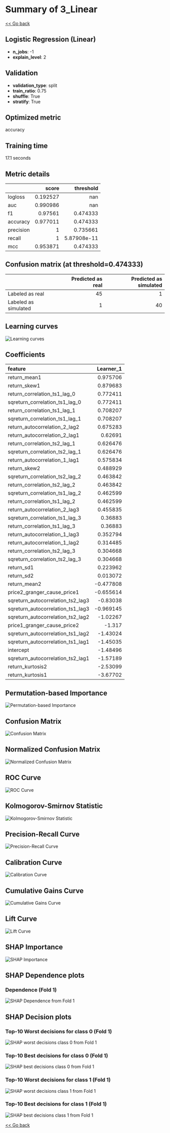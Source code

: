 # Summary of 3_Linear

[<< Go back](../README.md)


## Logistic Regression (Linear)
- **n_jobs**: -1
- **explain_level**: 2

## Validation
 - **validation_type**: split
 - **train_ratio**: 0.75
 - **shuffle**: True
 - **stratify**: True

## Optimized metric
accuracy

## Training time

17.1 seconds

## Metric details
|           |    score |     threshold |
|:----------|---------:|--------------:|
| logloss   | 0.192527 | nan           |
| auc       | 0.990986 | nan           |
| f1        | 0.97561  |   0.474333    |
| accuracy  | 0.977011 |   0.474333    |
| precision | 1        |   0.735661    |
| recall    | 1        |   5.87908e-11 |
| mcc       | 0.953871 |   0.474333    |


## Confusion matrix (at threshold=0.474333)
|                      |   Predicted as real |   Predicted as simulated |
|:---------------------|--------------------:|-------------------------:|
| Labeled as real      |                  45 |                        1 |
| Labeled as simulated |                   1 |                       40 |

## Learning curves
![Learning curves](learning_curves.png)

## Coefficients
| feature                           |   Learner_1 |
|:----------------------------------|------------:|
| return_mean1                      |    0.975706 |
| return_skew1                      |    0.879683 |
| return_correlation_ts1_lag_0      |    0.772411 |
| sqreturn_correlation_ts1_lag_0    |    0.772411 |
| return_correlation_ts1_lag_1      |    0.708207 |
| sqreturn_correlation_ts1_lag_1    |    0.708207 |
| return_autocorrelation_2_lag2     |    0.675283 |
| return_autocorrelation_2_lag1     |    0.62691  |
| return_correlation_ts2_lag_1      |    0.626476 |
| sqreturn_correlation_ts2_lag_1    |    0.626476 |
| return_autocorrelation_1_lag1     |    0.575834 |
| return_skew2                      |    0.488929 |
| sqreturn_correlation_ts2_lag_2    |    0.463842 |
| return_correlation_ts2_lag_2      |    0.463842 |
| sqreturn_correlation_ts1_lag_2    |    0.462599 |
| return_correlation_ts1_lag_2      |    0.462599 |
| return_autocorrelation_2_lag3     |    0.455835 |
| sqreturn_correlation_ts1_lag_3    |    0.36883  |
| return_correlation_ts1_lag_3      |    0.36883  |
| return_autocorrelation_1_lag3     |    0.352794 |
| return_autocorrelation_1_lag2     |    0.314485 |
| return_correlation_ts2_lag_3      |    0.304668 |
| sqreturn_correlation_ts2_lag_3    |    0.304668 |
| return_sd1                        |    0.223962 |
| return_sd2                        |    0.013072 |
| return_mean2                      |   -0.477808 |
| price2_granger_cause_price1       |   -0.655614 |
| sqreturn_autocorrelation_ts2_lag3 |   -0.83038  |
| sqreturn_autocorrelation_ts1_lag3 |   -0.969145 |
| sqreturn_autocorrelation_ts2_lag2 |   -1.02267  |
| price1_granger_cause_price2       |   -1.317    |
| sqreturn_autocorrelation_ts1_lag2 |   -1.43024  |
| sqreturn_autocorrelation_ts1_lag1 |   -1.45035  |
| intercept                         |   -1.48496  |
| sqreturn_autocorrelation_ts2_lag1 |   -1.57189  |
| return_kurtosis2                  |   -2.53099  |
| return_kurtosis1                  |   -3.67702  |


## Permutation-based Importance
![Permutation-based Importance](permutation_importance.png)
## Confusion Matrix

![Confusion Matrix](confusion_matrix.png)


## Normalized Confusion Matrix

![Normalized Confusion Matrix](confusion_matrix_normalized.png)


## ROC Curve

![ROC Curve](roc_curve.png)


## Kolmogorov-Smirnov Statistic

![Kolmogorov-Smirnov Statistic](ks_statistic.png)


## Precision-Recall Curve

![Precision-Recall Curve](precision_recall_curve.png)


## Calibration Curve

![Calibration Curve](calibration_curve_curve.png)


## Cumulative Gains Curve

![Cumulative Gains Curve](cumulative_gains_curve.png)


## Lift Curve

![Lift Curve](lift_curve.png)



## SHAP Importance
![SHAP Importance](shap_importance.png)

## SHAP Dependence plots

### Dependence (Fold 1)
![SHAP Dependence from Fold 1](learner_fold_0_shap_dependence.png)

## SHAP Decision plots

### Top-10 Worst decisions for class 0 (Fold 1)
![SHAP worst decisions class 0 from Fold 1](learner_fold_0_shap_class_0_worst_decisions.png)
### Top-10 Best decisions for class 0 (Fold 1)
![SHAP best decisions class 0 from Fold 1](learner_fold_0_shap_class_0_best_decisions.png)
### Top-10 Worst decisions for class 1 (Fold 1)
![SHAP worst decisions class 1 from Fold 1](learner_fold_0_shap_class_1_worst_decisions.png)
### Top-10 Best decisions for class 1 (Fold 1)
![SHAP best decisions class 1 from Fold 1](learner_fold_0_shap_class_1_best_decisions.png)

[<< Go back](../README.md)
